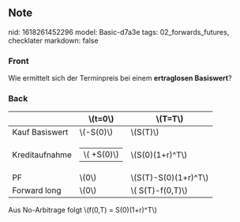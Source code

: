## Note
nid: 1618261452296
model: Basic-d7a3e
tags: 02_forwards_futures, checklater
markdown: false

### Front
Wie ermittelt sich der Terminpreis bei einem <b>ertraglosen
Basiswert</b>?

### Back
<table>
  <thead>
    <tr>
      <th>
      <th>\(t=0\)
      <th>\(T=T\)
  <tbody>
    <tr>
      <td>Kauf Basiswert
      <td>\(-S(0)\)
      <td>\(S(T)\)
    <tr>
      <td>Kreditaufnahme
      <td>
        <table>
          <tbody>
            <tr>
              <td>\( +S(0)\)
        </table>
      <td>\(S(0)(1+r)^T\)
    <tr>
      <td>PF
      <td>\(0\)
      <td>\(S(T)-S(0)(1+r)^T\)
    <tr>
      <td>Forward long
      <td>\(0\)
      <td>\( S(T)-f(0,T)\)
</table>Aus No-Arbitrage folgt \(f(0,T) = S(0)(1+r)^T\)
